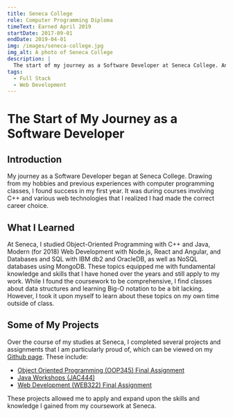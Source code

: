 ```yaml
---
title: Seneca College
role: Computer Programming Diploma
timeText: Earned April 2019
startDate: 2017-09-01
endDate: 2019-04-01
img: /images/seneca-college.jpg
img_alt: A photo of Seneca College
description: |
  The start of my journey as a Software Developer at Seneca College. An overview of my coursework and some projects that I worked in during my time there. Here I share my thoughts and reflections regarding my education.
tags:
  - Full Stack
  - Web Development
---
```


# The Start of My Journey as a Software Developer

## Introduction

My journey as a Software Developer began at Seneca College. Drawing from my hobbies and previous experiences with computer programming classes, I found success in my first year. It was during courses involving C++ and various web technologies that I realized I had made the correct career choice.

## What I Learned

At Seneca, I studied Object-Oriented Programming with C++ and Java, Modern (for 2018) Web Development with Node.js, React and Angular, and Databases and SQL with IBM db2 and OracleDB, as well as NoSQL databases using MongoDB. These topics equipped me with fundamental knowledge and skills that I have honed over the years and still apply to my work. While I found the coursework to be comprehensive, I find classes about data structures and learning Big-O notation to be a bit lacking. However, I took it upon myself to learn about these topics on my own time outside of class.

## Some of My Projects

Over the course of my studies at Seneca, I completed several projects and assignments that I am particularly proud of, which can be viewed on my [Github page](https://github.com/kenxjy). These include:

- [Object Oriented Programming (OOP345) Final Assignment](https://github.com/kenxjy/OOP345-Final_Project)
- [Java Workshops (JAC444)](https://github.com/kenxjy/JAC444-workshops)
- [Web Development (WEB322) Final Assignment](https://github.com/kenxjy/WEB322-assignment6)

These projects allowed me to apply and expand upon the skills and knowledge I gained from my coursework at Seneca.

